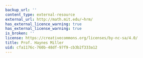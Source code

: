 ```yaml
---
backup_url: ''
content_type: external-resource
external_url: http://math.mit.edu/~hrm/
has_external_licence_warning: true
has_external_license_warning: true
is_broken: ''
license: https://creativecommons.org/licenses/by-nc-sa/4.0/
title: Prof. Haynes Miller
uid: cfa1176c-760b-48df-97f9-cb3b2f333a12
---
```

